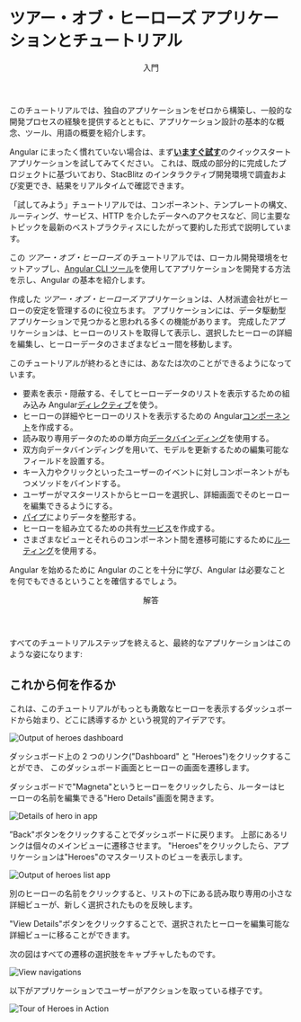 <h1 class="no-toc">ツアー・オブ・ヒーローズ アプリケーションとチュートリアル</h1>

<div class="callout is-helpful">
<header>入門</header>

このチュートリアルでは、独自のアプリケーションをゼロから構築し、一般的な開発プロセスの経験を提供するとともに、アプリケーション設計の基本的な概念、ツール、用語の概要を紹介します。

Angular にまったく慣れていない場合は、まず[**いますぐ試す**](start)のクイックスタートアプリケーションを試してみてください。
これは、既成の部分的に完成したプロジェクトに基づいており、StacBlitz のインタラクティブ開発環境で調査および変更でき、結果をリアルタイムで確認できます。

「試してみよう」チュートリアルでは、コンポーネント、テンプレートの構文、ルーティング、サービス、HTTP を介したデータへのアクセスなど、同じ主要なトピックを最新のベストプラクティスにしたがって要約した形式で説明しています。

</div>

この _ツアー・オブ・ヒーローズ_ のチュートリアルでは、ローカル開発環境をセットアップし、[Angular CLI ツール](cli 'CLI command reference')を使用してアプリケーションを開発する方法を示し、Angular の基本を紹介します。

作成した _ツアー・オブ・ヒーローズ_ アプリケーションは、人材派遣会社がヒーローの安定を管理するのに役立ちます。
アプリケーションには、データ駆動型アプリケーションで見つかると思われる多くの機能があります。
完成したアプリケーションは、ヒーローのリストを取得して表示し、選択したヒーローの詳細を編集し、ヒーローデータのさまざまなビュー間を移動します。

このチュートリアルが終わるときには、あなたは次のことができるようになっています。

- 要素を表示・隠蔽する、そしてヒーローデータのリストを表示するための組み込み Angular[ディレクティブ](guide/glossary#directive 'Directives definition')を使う。
- ヒーローの詳細やヒーローのリストを表示するための Angular[コンポーネント](guide/glossary#component 'Components definition')を作成する。
- 読み取り専用データのための単方向[データバインディング](guide/glossary#data-binding 'Data binding definition')を使用する。
- 双方向データバインディングを用いて、モデルを更新するための編集可能なフィールドを設置する。
- キー入力やクリックといったユーザーのイベントに対しコンポーネントがもつメソッドをバインドする。
- ユーザーがマスターリストからヒーローを選択し、詳細画面でそのヒーローを編集できるようにする。
- [パイプ](guide/glossary#pipe 'Pipe definition')によりデータを整形する。
- ヒーローを組み立てるための共有[サービス](guide/glossary#service 'Service definition')を作成する。
- さまざまなビューとそれらのコンポーネント間を遷移可能にするために[ルーティング](guide/glossary#router 'Router definition')を使用する。

Angular を始めるために Angular のことを十分に学び、Angular は必要なことを何でもできるということを確信するでしょう。

<div class="callout is-helpful">
<header>解答</header>

すべてのチュートリアルステップを終えると、最終的なアプリケーションはこのような姿になります: <live-example name="toh-pt6"></live-example>

</div>

## これから何を作るか

これは、このチュートリアルがもっとも勇敢なヒーローを表示するダッシュボードから始まり、どこに誘導するか
という視覚的アイデアです。

<div class="lightbox">
  <img src='generated/images/guide/toh/heroes-dashboard-1.png' alt="Output of heroes dashboard">
</div>

ダッシュボード上の 2 つのリンク("Dashboard" と "Heroes")をクリックすることができ、
このダッシュボード画面とヒーローの画面を遷移します。

ダッシュボードで"Magneta"というヒーローをクリックしたら、ルーターはヒーローの名前を編集できる"Hero Details"画面を開きます。

<div class="lightbox">
  <img src='generated/images/guide/toh/hero-details-1.png' alt="Details of hero in app">
</div>

”Back"ボタンをクリックすることでダッシュボードに戻ります。
上部にあるリンクは個々のメインビューに遷移させます。
"Heroes"をクリックしたら、アプリケーションは"Heroes"のマスターリストのビューを表示します。

<div class="lightbox">
  <img src='generated/images/guide/toh/heroes-list-2.png' alt="Output of heroes list app">
</div>

別のヒーローの名前をクリックすると、リストの下にある読み取り専用の小さな詳細ビューが、新しく選択されたものを反映します。

"View Details"ボタンをクリックすることで、選択されたヒーローを編集可能な詳細ビューに移ることができます。

次の図はすべての遷移の選択肢をキャプチャしたものです。

<div class="lightbox">
  <img src='generated/images/guide/toh/nav-diagram.png' alt="View navigations">
</div>

以下がアプリケーションでユーザーがアクションを取っている様子です。

<div class="lightbox">
  <img src='generated/images/guide/toh/toh-anim.gif' alt="Tour of Heroes in Action">
</div>
